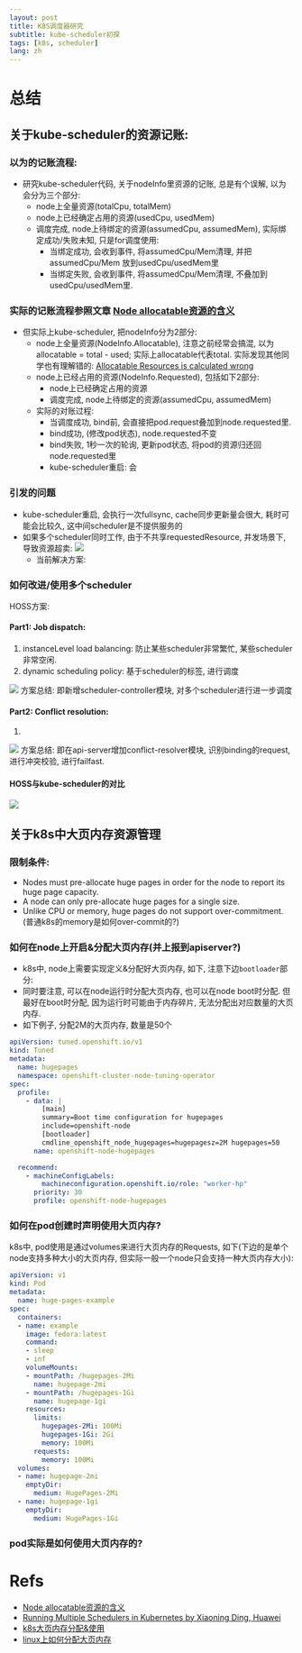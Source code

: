```yaml
---
layout: post
title: K8S调度器研究
subtitle: kube-scheduler初探
tags: [k8s, scheduler]
lang: zh
---
```


# 总结

## 关于kube-scheduler的资源记账: 
### 以为的记账流程: 
- 研究kube-scheduler代码, 关于nodeInfo里资源的记账, 总是有个误解, 以为会分为三个部分: 
  - node上全量资源(totalCpu, totalMem)
  - node上已经确定占用的资源(usedCpu, usedMem)
  - 调度完成, node上待绑定的资源(assumedCpu, assumedMem), 实际绑定成功/失败未知, 只是for调度使用:  
    - 当绑定成功, 会收到事件, 将assumedCpu/Mem清理, 并把assumedCpu/Mem 放到usedCpu/usedMem里
    - 当绑定失败, 会收到事件, 将assumedCpu/Mem清理, 不叠加到usedCpu/usedMem里.
### 实际的记账流程参照文章 [Node allocatable资源的含义](https://www.mgasch.com/2017/10/sched-reconcile/)
- 但实际上kube-scheduler, 把nodeInfo分为2部分:
  - node上全量资源(NodeInfo.Allocatable), 注意之前经常会搞混, 以为allocatable = total - used; 实际上allocatable代表total. 实际发现其他同学也有理解错的: [Allocatable Resources is calculated wrong](https://github.com/kubernetes-sigs/kube-batch/issues/881)
  - node上已经占用的资源(NodeInfo.Requested), 包括如下2部分: 
    - node上已经确定占用的资源
    - 调度完成, node上待绑定的资源(assumedCpu, assumedMem)
  - 实际的对账过程: 
    - 当调度成功, bind前, 会直接把pod.request叠加到node.requested里.
    - bind成功, (修改pod状态), node.requested不变
    - bind失败, 1秒一次的轮询, 更新pod状态, 将pod的资源归还回node.requested里
    - kube-scheduler重启: 会
### 引发的问题
- kube-scheduler重启, 会执行一次fullsync, cache同步更新量会很大, 耗时可能会比较久, 这中间scheduler是不提供服务的
- 如果多个scheduler同时工作, 由于不共享requestedResource, 并发场景下, 导致资源超卖:
![](https://davywalker-bucket.oss-cn-shanghai.aliyuncs.com/img/202208071215437.png)
    - 当前解决方案: 

### 如何改进/使用多个scheduler
HOSS方案: 
#### Part1: Job dispatch:
1. instanceLevel load balancing: 防止某些scheduler非常繁忙, 某些scheduler非常空闲.
2. dynamic scheduling policy: 基于scheduler的标签, 进行调度

![](https://davywalker-bucket.oss-cn-shanghai.aliyuncs.com/img/202208071215523.png)
方案总结: 即新增scheduler-controller模块, 对多个scheduler进行进一步调度

#### Part2: Conflict resolution:
1.
![](https://davywalker-bucket.oss-cn-shanghai.aliyuncs.com/img/202208071216225.png)
方案总结: 即在api-server增加conflict-resolver模块, 识别binding的request, 进行冲突校验, 进行failfast.

#### HOSS与kube-scheduler的对比
![](https://davywalker-bucket.oss-cn-shanghai.aliyuncs.com/img/202208071216726.png)

## 关于k8s中大页内存资源管理


### 限制条件: 
- Nodes must pre-allocate huge pages in order for the node to report its huge page capacity. 
- A node can only pre-allocate huge pages for a single size.
- Unlike CPU or memory, huge pages do not support over-commitment. (普通k8s的memory是如何over-commit的?)

### 如何在node上开启&分配大页内存(并上报到apiserver?)
- k8s中, node上需要实现定义&分配好大页内存, 如下, 注意下边`bootloader`部分: 
- 同时要注意, 可以在node运行时分配大页内存, 也可以在node boot时分配. 但最好在boot时分配, 因为运行时可能由于内存碎片, 无法分配出对应数量的大页内存.
- 如下例子, 分配2M的大页内存, 数量是50个

```yaml
apiVersion: tuned.openshift.io/v1
kind: Tuned
metadata:
  name: hugepages
  namespace: openshift-cluster-node-tuning-operator
spec:
  profile:
    - data: |
        [main]
        summary=Boot time configuration for hugepages
        include=openshift-node
        [bootloader]
        cmdline_openshift_node_hugepages=hugepagesz=2M hugepages=50 
      name: openshift-node-hugepages

  recommend:
    - machineConfigLabels:
        machineconfiguration.openshift.io/role: "worker-hp"
      priority: 30
      profile: openshift-node-hugepages
```

### 如何在pod创建时声明使用大页内存?
k8s中, pod使用是通过volumes来进行大页内存的Requests, 如下(下边的是单个node支持多种大小的大页内存, 但实际一般一个node只会支持一种大页内存大小): 
```yaml
apiVersion: v1
kind: Pod
metadata:
  name: huge-pages-example
spec:
  containers:
  - name: example
    image: fedora:latest
    command:
    - sleep
    - inf
    volumeMounts:
    - mountPath: /hugepages-2Mi
      name: hugepage-2mi
    - mountPath: /hugepages-1Gi
      name: hugepage-1gi
    resources:
      limits:
        hugepages-2Mi: 100Mi
        hugepages-1Gi: 2Gi
        memory: 100Mi
      requests:
        memory: 100Mi
  volumes:
  - name: hugepage-2mi
    emptyDir:
      medium: HugePages-2Mi
  - name: hugepage-1gi
    emptyDir:
      medium: HugePages-1Gi
```

### pod实际是如何使用大页内存的?



# Refs
- [Node allocatable资源的含义](https://www.mgasch.com/2017/10/sched-reconcile/)
- [Running Multiple Schedulers in Kubernetes by Xiaoning Ding, Huawei](https://www.youtube.com/watch?v=avORKrcyctM)
- [k8s大页内存分配&使用](https://access.redhat.com/documentation/en-us/openshift_container_platform/4.5/html/scalability_and_performance/what-huge-pages-do-and-how-they-are-consumed)
- [linux上如何分配大页内存](https://access.redhat.com/documentation/en-us/red_hat_enterprise_linux/7/html/performance_tuning_guide/sect-red_hat_enterprise_linux-performance_tuning_guide-configuring_transparent_huge_pages)
